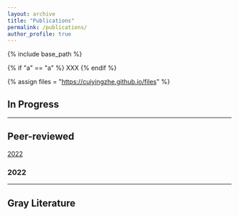 ```yaml
---
layout: archive
title: "Publications"
permalink: /publications/
author_profile: true
---
```


{% include base_path %}

{% if "a" == "a" %}
  XXX
{% endif %}

{% assign files = "https://cuiyingzhe.github.io/files" %}

## In Progress


***
## Peer-reviewed
 
[2022](#2022) &nbsp;


### 2022


***

## Gray Literature




<!---
## In-prep or submitted


-->

